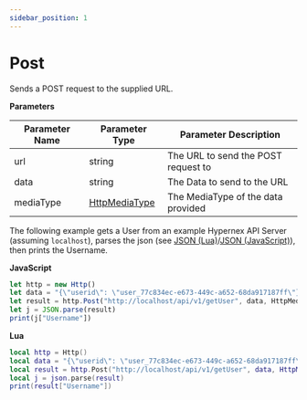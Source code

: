 ```yaml
---
sidebar_position: 1
---
```


# Post

Sends a POST request to the supplied URL.

**Parameters**

Parameter Name | Parameter Type | Parameter Description
--- | --- | ---
url | string | The URL to send the POST request to
data | string | The Data to send to the URL
mediaType | [HttpMediaType](./../httpmediatype) | The MediaType of the data provided

The following example gets a User from an example Hypernex API Server (assuming `localhost`), parses the json (see [JSON (Lua)](../../json-lua)/[JSON (JavaScript)](../../json-js)), then prints the Username.

**JavaScript**
```js
let http = new Http()
let data = "{\"userid\": \"user_77c834ec-e673-449c-a652-68da917187ff\"}"
let result = http.Post("http://localhost/api/v1/getUser", data, HttpMediaType.ApplicationJSON)
let j = JSON.parse(result)
print(j["Username"])
```

**Lua**
```lua
local http = Http()
local data = "{\"userid\": \"user_77c834ec-e673-449c-a652-68da917187ff\"}"
local result = http.Post("http://localhost/api/v1/getUser", data, HttpMediaType.ApplicationJSON)
local j = json.parse(result)
print(result["Username"])
```